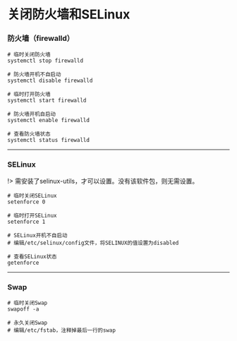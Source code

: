 # 关闭防火墙和SELinux

### 防火墙（firewalld）

```shell
# 临时关闭防火墙
systemctl stop firewalld

# 防火墙开机不自启动
systemctl disable firewalld

# 临时打开防火墙
systemctl start firewalld

# 防火墙开机自启动
systemctl enable firewalld

# 查看防火墙状态
systemctl status firewalld
```

---

### SELinux

!> 需安装了selinux-utils，才可以设置。没有该软件包，则无需设置。

```shell
# 临时关闭SELinux
setenforce 0

# 临时打开SELinux
setenforce 1

# SELinux开机不自启动
# 编辑/etc/selinux/config文件，将SELINUX的值设置为disabled

# 查看SELinux状态
getenforce
```

---

### Swap

```shell
# 临时关闭Swap
swapoff -a

# 永久关闭Swap
# 编辑/etc/fstab，注释掉最后一行的swap
```
